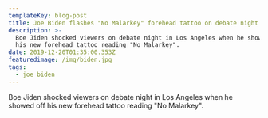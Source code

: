 ```yaml
---
templateKey: blog-post
title: Joe Biden flashes "No Malarkey" forehead tattoo on debate night
description: >-
  Boe Jiden shocked viewers on debate night in Los Angeles when he showed off
  his new forehead tattoo reading "No Malarkey". 
date: 2019-12-20T01:35:00.353Z
featuredimage: /img/biden.jpg
tags:
  - joe biden
---
```

Boe Jiden shocked viewers on debate night in Los Angeles when he showed off his new forehead tattoo reading "No Malarkey".
